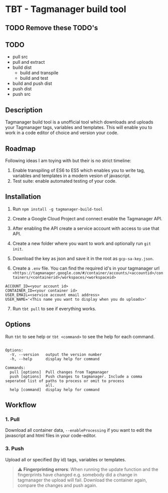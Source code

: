 # TBT - Tagmanager build tool

## TODO Remove these TODO's

## TODO

- pull src
- pull and extract
- build dist
  - build and transpile
  - build and test
- build and push dist
- push dist
- push src

## Description

Tagmanager build tool is a unofficial tool which downloads and uploads your Tagmanager tags, variables and templates.
This will enable you to work in a code editor of choice and version your code.

## Roadmap

Following ideas I am toying with but their is no strict timeline:

1. Enable transpiling of ES6 to ES5 which enables you to write tag, variables and templates in a modern vesion of javascript.
1. Test suite: enable automated testing of your code.

## Installation

1. Run `npm install -g tagmanager-build-tool`
1. Create a Google Cloud Project and connect enable the Tagmanager API.
1. After enabling the API create a service account with access to use that API.
1. Create a new folder where you want to work and optionally run `git init`.
1. Download the key as json and save it in the root as `gcp-sa-key.json`.

1. Create a `.env` file. You can find the required id's in your tagmanager url
`<https://tagmanager.google.com/#/container/accounts/<accountid>/containers/<containerid>/workspaces/<workspaceid>`

``` .env
ACCOUNT_ID=<your account id>
CONTAINER_ID=<your container id>
USER_EMAIL=<service account email address>
USER_NAME='<This name you want to display when you do uploads>'
```

7. Run `tbt pull` to see if everything works.

## Options

Run `tbt` to see help or `tbt <command>` to see the help for each command.

```

Options:
  -V, --version   output the version number
  -h, --help      display help for command

Commands:
  pull [options]  Pull changes from Tagmanager
  push [options]  Push changes to tagmanager. Include a comma seperated list of paths to process or omit to process
                  all.
  help [command]  display help for command
```

## Workflow

### 1. Pull

Download all container data, `--enableProcessing` if you want to edit the javascript and html files in your code-editor.

### 3. Push

Upload all or specified (by id) tags, variables or templates.

> :warning: **Fingerprinting errors**: When running the update function and the fingerprints have changed e.g. somebody did a change in tagmanager the upload will fail. Download the container again, compare the changes and push again.

